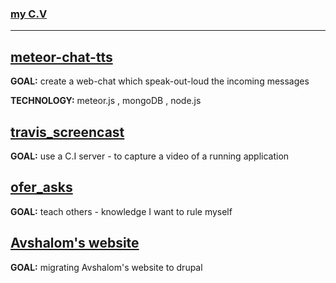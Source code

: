### [ my C.V ](https://github.com/brownman/cv_pdf/tree/master)
 

-----

[meteor-chat-tts](https://github.com/brownman/meteor-chat-tts) 
-----
**GOAL:** create a web-chat which speak-out-loud the incoming messages

**TECHNOLOGY:** meteor.js , mongoDB , node.js
 

[travis_screencast](https://github.com/brownman/travis_screencast)
-------
**GOAL:** use a C.I server - to capture a video of a running application


[ofer_asks](https://github.com/brownman/ofer_asks)
-----
**GOAL:** teach others - knowledge I want to rule myself


[Avshalom's website](http://drupal-ex01.rhcloud.com/)
---
**GOAL:** migrating Avshalom's website to drupal
